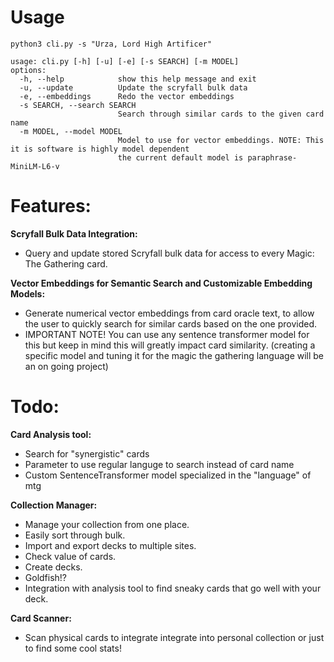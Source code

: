 # Usage
```
python3 cli.py -s "Urza, Lord High Artificer"

usage: cli.py [-h] [-u] [-e] [-s SEARCH] [-m MODEL]
options:
  -h, --help            show this help message and exit
  -u, --update          Update the scryfall bulk data
  -e, --embeddings      Redo the vector embeddings
  -s SEARCH, --search SEARCH
                        Search through similar cards to the given card name
  -m MODEL, --model MODEL
                        Model to use for vector embeddings. NOTE: This it is software is highly model dependent
                        the current default model is paraphrase-MiniLM-L6-v
```
# Features:
**Scryfall Bulk Data Integration:**
  * Query and update stored Scryfall bulk data for access to every Magic: The Gathering card.
  
**Vector Embeddings for Semantic Search and Customizable Embedding Models:** 
  * Generate numerical vector embeddings from card oracle text, to allow the user to quickly search for similar cards based on the one provided.
  * IMPORTANT NOTE! You can use any sentence transformer model for this but keep in mind this will greatly impact card similarity. (creating a specific model and tuning it for the magic the gathering language will be an on going project)

# Todo:
**Card Analysis tool:**
  * Search for "synergistic" cards
  * Parameter to use regular languge to search instead of card name 
  * Custom SentenceTransformer model specialized in the "language" of mtg

**Collection Manager:**
  * Manage your collection from one place.
  * Easily sort through bulk.
  * Import and export decks to multiple sites.
  * Check value of cards. 
  * Create decks.
  * Goldfish!?
  * Integration with analysis tool to find sneaky cards that go well with your deck. 
  
**Card Scanner:**
  * Scan physical cards to integrate integrate into personal collection or just to find some cool stats!
